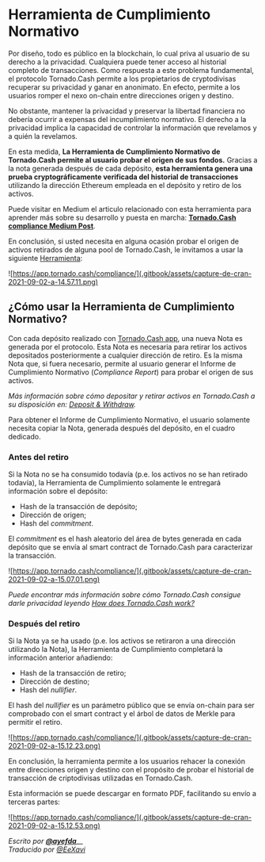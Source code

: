 # Herramienta de Cumplimiento Normativo

Por diseño, todo es público en la blockchain, lo cual priva al usuario de su derecho a la privacidad. Cualquiera puede tener acceso al historial completo de transacciones. Como respuesta a este problema fundamental, el protocolo Tornado.Cash permite a los propietarios de cryptodivisas recuperar su privacidad y ganar en anonimato. En efecto, permite a los usuarios romper el nexo on-chain entre direcciones origen y destino.

No obstante, mantener la privacidad y preservar la libertad financiera no debería ocurrir a expensas del incumplimiento normativo. El derecho a la privacidad implica la capacidad de controlar la información que revelamos y a quién la revelamos.

En esta medida, **La Herramienta de Cumplimiento Normativo de Tornado.Cash permite al usuario probar el origen de sus fondos.** Gracias a la nota generada después de cada depósito, **esta herramienta genera una prueba cryptográficamente verificada del historial de transacciones** utilizando la dirección Ethereum empleada en el depósito y retiro de los activos.

Puede visitar en Medium el articulo relacionado con esta herramienta para aprender más sobre su desarrollo y puesta en marcha: [**Tornado.Cash compliance Medium Post**](https://tornado-cash.medium.com/tornado-cash-compliance-9abbf254a370).

En conclusión, si usted necesita en alguna ocasión probar el origen de activos retirados de alguna pool de Tornado.Cash, le invitamos a usar la siguiente [Herramienta](https://app.tornado.cash/compliance/):

![https://app.tornado.cash/compliance/](.gitbook/assets/capture-de-cran-2021-09-02-a-14.57.11.png)

## ¿Cómo usar la Herramienta de Cumplimiento Normativo?

Con cada depósito realizado con [Tornado.Cash app](https://app.tornado.cash), una nueva Nota es generada por el protocolo. Esta Nota es necesaria para retirar los activos depositados posteriormente a cualquier dirección de retiro. Es la misma Nota que, si fuera necesario, permite al usuario generar el Informe de Cumplimiento Normativo (_Compliance Report_) para probar el origen de sus activos.

_Más información sobre cómo depositar y retirar activos en Tornado.Cash a su disposición en: _[_Deposit & Withdraw_](https://app.gitbook.com/s/-MXflGk4w5pDjjlmPCuF-1769347644/untitled.md)_._

Para obtener el Informe de Cumplimiento Normativo, el usuario solamente necesita copiar la Nota, generada después del depósito, en el cuadro dedicado.

### Antes del retiro

Si la Nota no se ha consumido todavía (p.e. los activos no se han retirado todavía), la Herramienta de Cumplimiento solamente le entregará información sobre el depósito:

* Hash de la transacción de depósito;
* Dirección de origen;
* Hash del _commitment_.

El _commitment_ es el hash aleatorio del área de bytes generada en cada depósito que se envía al smart contract de Tornado.Cash para caracterizar la transacción.

![https://app.tornado.cash/compliance/](.gitbook/assets/capture-de-cran-2021-09-02-a-15.07.01.png)

_Puede encontrar más información sobre cómo Tornado.Cash consigue darle privacidad leyendo_ [_How does Tornado.Cash work?_](https://app.gitbook.com/s/-MXflGk4w5pDjjlmPCuF-1769347644/how-does-tornado.cash-work.md)

### Después del retiro

Si la Nota ya se ha usado (p.e. los activos se retiraron a una dirección utilizando la Nota), la Herramienta de Cumplimiento completará la información anterior añadiendo:

* Hash de la transacción de retiro;
* Dirección de destino;
* Hash del _nullifier_.

El hash del _nullifier_ es un parámetro público que se envía on-chain para ser comprobado con el smart contract y el árbol de datos de Merkle para permitir el retiro.

![https://app.tornado.cash/compliance/](.gitbook/assets/capture-de-cran-2021-09-02-a-15.12.23.png)

En conclusión, la herramienta permite a los usuarios rehacer la conexión entre direcciones origen y destino con el propósito de probar el historial de transacción de criptodivisas utilizadas en Tornado.Cash.

Esta información se puede descargar en formato PDF, facilitando su envío a terceras partes:

![https://app.tornado.cash/compliance/](.gitbook/assets/capture-de-cran-2021-09-02-a-15.12.53.png)

_Escrito por_ [_**@ayefda**_](https://torn.community/u/ayefda)__\
_Traducido por_ [_@EeXavi_](https://twitter.com/EeXavi?s=09)

